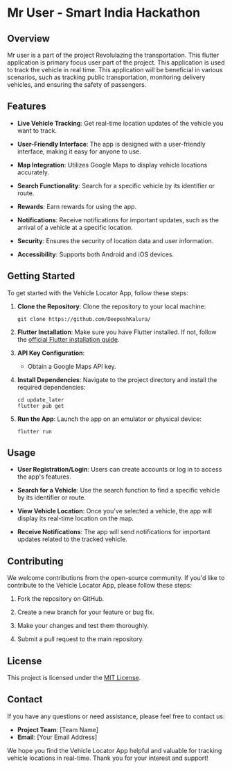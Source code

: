 # Mr User - Smart India Hackathon


## Overview
Mr user is a part of the project Revolulazing the transportation. This flutter application is primary focus user part of the project. This application is used to track the vehicle in real time. This application will be beneficial in various scenarios, such as tracking public transportation, monitoring delivery vehicles, and ensuring the safety of passengers.

## Features

- **Live Vehicle Tracking**: Get real-time location updates of the vehicle you want to track.

- **User-Friendly Interface**: The app is designed with a user-friendly interface, making it easy for anyone to use.

- **Map Integration**: Utilizes Google Maps to display vehicle locations accurately.

- **Search Functionality**: Search for a specific vehicle by its identifier or route.

- **Rewards**: Earn rewards for using the app.

- **Notifications**: Receive notifications for important updates, such as the arrival of a vehicle at a specific location.

- **Security**: Ensures the security of location data and user information.

- **Accessibility**: Supports both Android and iOS devices.


## Getting Started

To get started with the Vehicle Locator App, follow these steps:

1. **Clone the Repository**: Clone the repository to your local machine:

   ```
   git clone https://github.com/DeepeshKalura/
   ```

2. **Flutter Installation**: Make sure you have Flutter installed. If not, follow the [official Flutter installation guide](https://flutter.dev/docs/get-started/install).

3. **API Key Configuration**:

   - Obtain a Google Maps API key.

4. **Install Dependencies**: Navigate to the project directory and install the required dependencies:

   ```
   cd update_later
   flutter pub get
   ```

5. **Run the App**: Launch the app on an emulator or physical device:

   ```
   flutter run
   ```

## Usage

- **User Registration/Login**: Users can create accounts or log in to access the app's features.

- **Search for a Vehicle**: Use the search function to find a specific vehicle by its identifier or route.

- **View Vehicle Location**: Once you've selected a vehicle, the app will display its real-time location on the map.

- **Receive Notifications**: The app will send notifications for important updates related to the tracked vehicle.

## Contributing

We welcome contributions from the open-source community. If you'd like to contribute to the Vehicle Locator App, please follow these steps:

1. Fork the repository on GitHub.

2. Create a new branch for your feature or bug fix.

3. Make your changes and test them thoroughly.

4. Submit a pull request to the main repository.

## License

This project is licensed under the [MIT License](LICENSE).

## Contact

If you have any questions or need assistance, please feel free to contact us:

- **Project Team**: [Team Name]
- **Email**: [Your Email Address]

We hope you find the Vehicle Locator App helpful and valuable for tracking vehicle locations in real-time. Thank you for your interest and support!